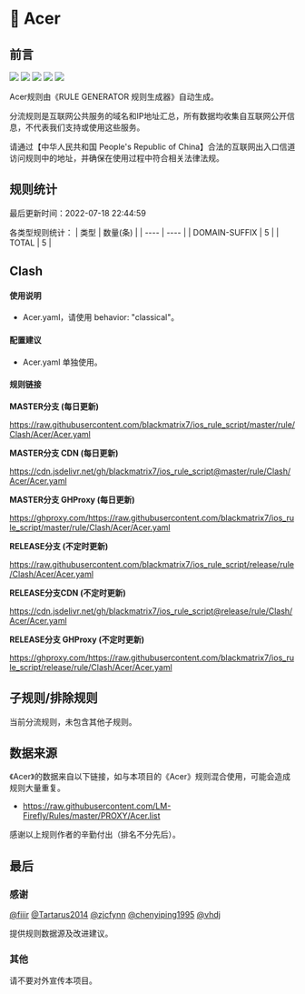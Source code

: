 # 🧸 Acer

## 前言

![](https://shields.io/badge/-移除重复规则-ff69b4) ![](https://shields.io/badge/-DOMAIN与DOMAIN--SUFFIX合并-green) ![](https://shields.io/badge/-DOMAIN--SUFFIX间合并-critical) ![](https://shields.io/badge/-DOMAIN--SUFFIX与DOMAIN--KEYWORD合并-blue) ![](https://shields.io/badge/-IP--CIDR(6)合并-blueviolet) 

Acer规则由《RULE GENERATOR 规则生成器》自动生成。

分流规则是互联网公共服务的域名和IP地址汇总，所有数据均收集自互联网公开信息，不代表我们支持或使用这些服务。

请通过【中华人民共和国 People's Republic of China】合法的互联网出入口信道访问规则中的地址，并确保在使用过程中符合相关法律法规。

## 规则统计

最后更新时间：2022-07-18 22:44:59

各类型规则统计：
| 类型 | 数量(条)  | 
| ---- | ----  |
| DOMAIN-SUFFIX | 5  | 
| TOTAL | 5  | 


## Clash 

#### 使用说明
- Acer.yaml，请使用 behavior: "classical"。

#### 配置建议
- Acer.yaml 单独使用。

#### 规则链接
**MASTER分支 (每日更新)**

https://raw.githubusercontent.com/blackmatrix7/ios_rule_script/master/rule/Clash/Acer/Acer.yaml

**MASTER分支 CDN (每日更新)**

https://cdn.jsdelivr.net/gh/blackmatrix7/ios_rule_script@master/rule/Clash/Acer/Acer.yaml

**MASTER分支 GHProxy (每日更新)**

https://ghproxy.com/https://raw.githubusercontent.com/blackmatrix7/ios_rule_script/master/rule/Clash/Acer/Acer.yaml

**RELEASE分支 (不定时更新)**

https://raw.githubusercontent.com/blackmatrix7/ios_rule_script/release/rule/Clash/Acer/Acer.yaml

**RELEASE分支CDN (不定时更新)**

https://cdn.jsdelivr.net/gh/blackmatrix7/ios_rule_script@release/rule/Clash/Acer/Acer.yaml

**RELEASE分支 GHProxy (不定时更新)**

https://ghproxy.com/https://raw.githubusercontent.com/blackmatrix7/ios_rule_script/release/rule/Clash/Acer/Acer.yaml

## 子规则/排除规则


当前分流规则，未包含其他子规则。

## 数据来源

《Acer》的数据来自以下链接，如与本项目的《Acer》规则混合使用，可能会造成规则大量重复。

- https://raw.githubusercontent.com/LM-Firefly/Rules/master/PROXY/Acer.list


感谢以上规则作者的辛勤付出（排名不分先后）。

## 最后

### 感谢

[@fiiir](https://github.com/fiiir) [@Tartarus2014](https://github.com/Tartarus2014) [@zjcfynn](https://github.com/zjcfynn) [@chenyiping1995](https://github.com/chenyiping1995) [@vhdj](https://github.com/vhdj)

提供规则数据源及改进建议。

### 其他

请不要对外宣传本项目。